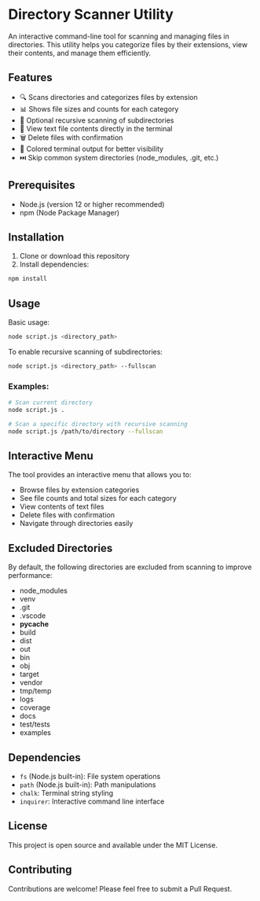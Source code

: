 # Directory Scanner Utility

An interactive command-line tool for scanning and managing files in directories. This utility helps you categorize files by their extensions, view their contents, and manage them efficiently.

## Features

- 🔍 Scans directories and categorizes files by extension
- 📊 Shows file sizes and counts for each category
- 📂 Optional recursive scanning of subdirectories
- 👀 View text file contents directly in the terminal
- 🗑️ Delete files with confirmation
- 🎨 Colored terminal output for better visibility
- ⏭️ Skip common system directories (node_modules, .git, etc.)

## Prerequisites

- Node.js (version 12 or higher recommended)
- npm (Node Package Manager)

## Installation

1. Clone or download this repository
2. Install dependencies:
```bash
npm install
```

## Usage

Basic usage:
```bash
node script.js <directory_path>
```

To enable recursive scanning of subdirectories:
```bash
node script.js <directory_path> --fullscan
```

### Examples:
```bash
# Scan current directory
node script.js .

# Scan a specific directory with recursive scanning
node script.js /path/to/directory --fullscan
```

## Interactive Menu

The tool provides an interactive menu that allows you to:
- Browse files by extension categories
- See file counts and total sizes for each category
- View contents of text files
- Delete files with confirmation
- Navigate through directories easily

## Excluded Directories

By default, the following directories are excluded from scanning to improve performance:
- node_modules
- venv
- .git
- .vscode
- __pycache__
- build
- dist
- out
- bin
- obj
- target
- vendor
- tmp/temp
- logs
- coverage
- docs
- test/tests
- examples

## Dependencies

- `fs` (Node.js built-in): File system operations
- `path` (Node.js built-in): Path manipulations
- `chalk`: Terminal string styling
- `inquirer`: Interactive command line interface

## License

This project is open source and available under the MIT License.

## Contributing

Contributions are welcome! Please feel free to submit a Pull Request.